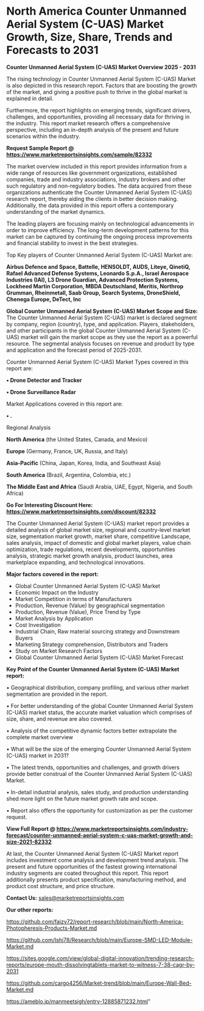 # North America Counter Unmanned Aerial System (C-UAS) Market Growth, Size, Share, Trends and Forecasts to 2031

<Strong> Counter Unmanned Aerial System (C-UAS) Market Overview 2025 - 2031</strong>

The rising technology in Counter Unmanned Aerial System (C-UAS) Market is also depicted in this research report. Factors that are boosting the growth of the market, and giving a positive push to thrive in the global market is explained in detail.

Furthermore, the report highlights on emerging trends, significant drivers, challenges, and opportunities, providing all necessary data for thriving in the industry. This report market research offers a comprehensive perspective, including an in-depth analysis of the present and future scenarios within the industry.

<strong>Request Sample Report @ <a href=https://www.marketreportsinsights.com/sample/82332>https://www.marketreportsinsights.com/sample/82332</a></strong>

The market overview included in this report provides information from a wide range of resources like government organizations, established companies, trade and industry associations, industry brokers and other such regulatory and non-regulatory bodies. The data acquired from these organizations authenticate the Counter Unmanned Aerial System (C-UAS) research report, thereby aiding the clients in better decision making. Additionally, the data provided in this report offers a contemporary understanding of the market dynamics.

The leading players are focusing mainly on technological advancements in order to improve efficiency. The long-term development patterns for this market can be captured by continuing the ongoing process improvements and financial stability to invest in the best strategies.

Top Key players of Counter Unmanned Aerial System (C-UAS) Market are:

<strong>Airbus Defence and Space, Battelle, HENSOLDT, AUDS, Liteye, QinetiQ, Rafael Advanced Defense Systems, Leonardo S.p.A., Israel Aerospace Industries (IAI), L3 Drone Guardian, Advanced Protection Systems, Lockheed Martin Corporation, MBDA Deutschland, Meritis, Northrop Grumman, Rheinmetall, Saab Group, Search Systems, DroneShield, Chenega Europe, DeTect, Inc</strong>

<strong><b>Global Counter Unmanned Aerial System (C-UAS) Market Scope and Size:</b></strong>
The Counter Unmanned Aerial System (C-UAS) market is declared segment by company, region (country), type, and application. Players, stakeholders, and other participants in the global Counter Unmanned Aerial System (C-UAS) market will gain the market scope as they use the report as a powerful resource. The segmental analysis focuses on revenue and product by type and application and the forecast period of 2025-2031.

Counter Unmanned Aerial System (C-UAS) Market Types covered in this report are:

<strong>• Drone Detector and Tracker

• Drone Surveillance Radar</strong>

Market Applications covered in this report are:

<strong>• .</strong> 

Regional Analysis

<strong>North America</strong> (the United States, Canada, and Mexico)

<strong>Europe</strong> (Germany, France, UK, Russia, and Italy)

<strong>Asia-Pacific</strong> (China, Japan, Korea, India, and Southeast Asia)

<strong>South America</strong> (Brazil, Argentina, Colombia, etc.)

<strong>The Middle East and Africa</strong> (Saudi Arabia, UAE, Egypt, Nigeria, and South Africa)

<strong>Go For Interesting Discount Here: <a href=https://www.marketreportsinsights.com/discount/82332>https://www.marketreportsinsights.com/discount/82332</a></strong>

The Counter Unmanned Aerial System (C-UAS) market report provides a detailed analysis of global market size, regional and country-level market size, segmentation market growth, market share, competitive Landscape, sales analysis, impact of domestic and global market players, value chain optimization, trade regulations, recent developments, opportunities analysis, strategic market growth analysis, product launches, area marketplace expanding, and technological innovations.

<strong><b>Major factors covered in the report:</b></strong>
<ul>
  <li>Global Counter Unmanned Aerial System (C-UAS) Market </li>
  <li>Economic Impact on the Industry</li>
  <li>Market Competition in terms of Manufacturers</li>
  <li>Production, Revenue (Value) by geographical segmentation</li>
  <li>Production, Revenue (Value), Price Trend by Type</li>
  <li>Market Analysis by Application</li>
  <li>Cost Investigation</li>
  <li>Industrial Chain, Raw material sourcing strategy and Downstream Buyers</li>
  <li>Marketing Strategy comprehension, Distributors and Traders</li>
  <li>Study on Market Research Factors</li>
  <li>Global Counter Unmanned Aerial System (C-UAS) Market Forecast</li>
</ul>

<strong><b>Key Point of the Counter Unmanned Aerial System (C-UAS) Market report:</b></strong>

• Geographical distribution, company profiling, and various other market segmentation are provided in the report.

• For better understanding of the global Counter Unmanned Aerial System (C-UAS) market status, the accurate market valuation which comprises of size, share, and revenue are also covered.

• Analysis of the competitive dynamic factors better extrapolate the complete market overview

• What will be the size of the emerging Counter Unmanned Aerial System (C-UAS) market in 2031?

• The latest trends, opportunities and challenges, and growth drivers provide better construal of the Counter Unmanned Aerial System (C-UAS) Market.

• In-detail industrial analysis, sales study, and production understanding shed more light on the future market growth rate and scope.

• Report also offers the opportunity for customization as per the customer request.

<strong><b>View Full Report @ <a href=https://www.marketreportsinsights.com/industry-forecast/counter-unmanned-aerial-system-c-uas-market-growth-and-size-2021-82332>https://www.marketreportsinsights.com/industry-forecast/counter-unmanned-aerial-system-c-uas-market-growth-and-size-2021-82332</a></b></strong>


At last, the Counter Unmanned Aerial System (C-UAS) Market report includes investment come analysis and development trend analysis. The present and future opportunities of the fastest growing international industry segments are coated throughout this report. This report additionally presents product specification, manufacturing method, and product cost structure, and price structure.

<strong>Contact Us:</strong>
sales@marketreportsinsights.com

<strong>Our other reports:</strong>

<a href=https://github.com/faizy72/report-research/blob/main/North-America-Photopheresis-Products-Market.md>https://github.com/faizy72/report-research/blob/main/North-America-Photopheresis-Products-Market.md</a>

<a href=https://github.com/Ishi78/Research/blob/main/Europe-SMD-LED-Module-Market.md>https://github.com/Ishi78/Research/blob/main/Europe-SMD-LED-Module-Market.md</a>

<a href=https://sites.google.com/view/global-digital-innovation/trending-research-reports/europe-mouth-dissolvingtablets-market-to-witness-7-38-cagr-by-2031>https://sites.google.com/view/global-digital-innovation/trending-research-reports/europe-mouth-dissolvingtablets-market-to-witness-7-38-cagr-by-2031</a>

<a href=https://github.com/cargo4256/Market-trend/blob/main/Europe-Wall-Bed-Market.md>https://github.com/cargo4256/Market-trend/blob/main/Europe-Wall-Bed-Market.md</a>

<a href=https://ameblo.jp/manmeetsigh/entry-12885871232.html>https://ameblo.jp/manmeetsigh/entry-12885871232.html</a>"
